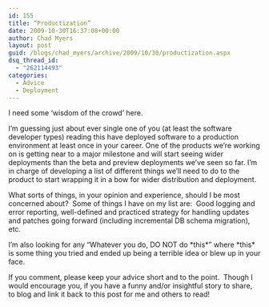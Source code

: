 ```yaml
---
id: 155
title: “Productization”
date: 2009-10-30T16:37:08+00:00
author: Chad Myers
layout: post
guid: /blogs/chad_myers/archive/2009/10/30/productization.aspx
dsq_thread_id:
  - "262114493"
categories:
  - Advice
  - Deployment
---
```

I need some ‘wisdom of the crowd’ here.

I’m guessing just about ever single one of you (at least the software developer types) reading this have deployed software to a production environment at least once in your career. One of the products we’re working on is getting near to a major milestone and will start seeing wider deployments than the beta and preview deployments we’ve seen so far. I’m in charge of developing a list of different things we’ll need to do to the product to start wrapping it in a bow for wider distribution and deployment.

What sorts of things, in your opinion and experience, should I be most concerned about?&#160; Some of things I have on my list are:&#160; Good logging and error reporting, well-defined and practiced strategy for handling updates and patches going forward (including incremental DB schema migration), etc.

I’m also looking for any “Whatever you do, DO NOT do \*this\*” where \*this\* is some thing you tried and ended up being a terrible idea or blew up in your face.

If you comment, please keep your advice short and to the point.&#160; Though I would encourage you, if you have a funny and/or insightful story to share, to blog and link it back to this post for me and others to read!